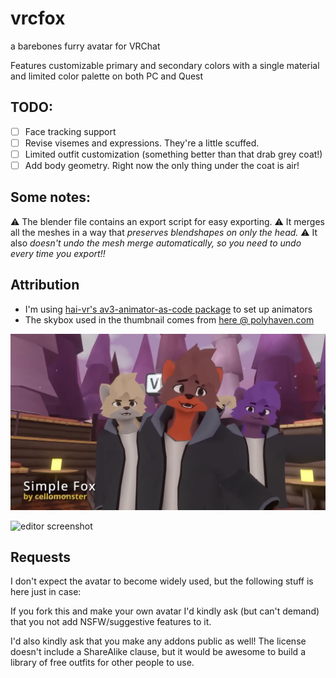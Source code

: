 # vrcfox
a barebones furry avatar for VRChat


Features customizable primary and secondary colors with a single material and limited color palette on both PC and Quest

## TODO:
- [ ] Face tracking support
- [ ] Revise visemes and expressions. They're a little scuffed.
- [ ] Limited outfit customization (something better than that drab grey coat!)
- [ ] Add body geometry. Right now the only thing under the coat is air!

## Some notes:
⚠️ The blender file contains an export script for easy exporting. ⚠️ It merges all the meshes in a way that *preserves blendshapes on only the head.* ⚠️ It also *doesn't undo the mesh merge automatically, so you need to undo every time you export!!*

## Attribution
- I'm using [hai-vr's av3-animator-as-code package](https://github.com/hai-vr/av3-animator-as-code) to set up animators
- The skybox used in the thumbnail comes from [here @ polyhaven.com](https://polyhaven.com/a/kiara_1_dawn)

![in-game screenshot](https://raw.githubusercontent.com/cellomonster/vrcfox/master/screenshot.png)

![editor screenshot](https://repository-images.githubusercontent.com/518617115/83ffac45-41f4-4e1d-89a4-059d3c88be09)

## Requests

I don't expect the avatar to become widely used, but the following stuff is here just in case:

If you fork this and make your own avatar I'd kindly ask (but can't demand) that you not add NSFW/suggestive features to it. 

I'd also kindly ask that you make any addons public as well! The license doesn't include a ShareAlike clause, but it would be awesome to build a library of free outfits for other people to use.

